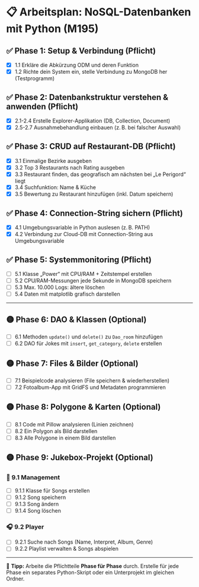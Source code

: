 # 📋 Arbeitsplan: NoSQL-Datenbanken mit Python (M195)

## ✅ Phase 1: Setup & Verbindung (Pflicht)

- [x] 1.1 Erkläre die Abkürzung ODM und deren Funktion
- [x] 1.2 Richte dein System ein, stelle Verbindung zu MongoDB her (Testprogramm)

## ✅ Phase 2: Datenbankstruktur verstehen & anwenden (Pflicht)

- [x] 2.1-2.4 Erstelle Explorer-Applikation (DB, Collection, Document)
- [x] 2.5-2.7 Ausnahmebehandlung einbauen (z. B. bei falscher Auswahl)

## ✅ Phase 3: CRUD auf Restaurant-DB (Pflicht)

- [x] 3.1 Einmalige Bezirke ausgeben
- [x] 3.2 Top 3 Restaurants nach Rating ausgeben
- [x] 3.3 Restaurant finden, das geografisch am nächsten bei „Le Perigord“ liegt
- [x] 3.4 Suchfunktion: Name & Küche
- [x] 3.5 Bewertung zu Restaurant hinzufügen (inkl. Datum speichern)

## ✅ Phase 4: Connection-String sichern (Pflicht)

- [x] 4.1 Umgebungsvariable in Python auslesen (z. B. PATH)
- [x] 4.2 Verbindung zur Cloud-DB mit Connection-String aus Umgebungsvariable

## ✅ Phase 5: Systemmonitoring (Pflicht)

- [ ] 5.1 Klasse „Power“ mit CPU/RAM + Zeitstempel erstellen
- [ ] 5.2 CPU/RAM-Messungen jede Sekunde in MongoDB speichern
- [ ] 5.3 Max. 10.000 Logs: ältere löschen
- [ ] 5.4 Daten mit matplotlib grafisch darstellen

---

## 🟡 Phase 6: DAO & Klassen (Optional)

- [ ] 6.1 Methoden `update()` und `delete()` zu `Dao_room` hinzufügen
- [ ] 6.2 DAO für Jokes mit `insert`, `get_category`, `delete` erstellen

## 🟡 Phase 7: Files & Bilder (Optional)

- [ ] 7.1 Beispielcode analysieren (File speichern & wiederherstellen)
- [ ] 7.2 Fotoalbum-App mit GridFS und Metadaten programmieren

## 🟡 Phase 8: Polygone & Karten (Optional)

- [ ] 8.1 Code mit Pillow analysieren (Linien zeichnen)
- [ ] 8.2 Ein Polygon als Bild darstellen
- [ ] 8.3 Alle Polygone in einem Bild darstellen

## 🟡 Phase 9: Jukebox-Projekt (Optional)

### 🎵 9.1 Management

- [ ] 9.1.1 Klasse für Songs erstellen
- [ ] 9.1.2 Song speichern
- [ ] 9.1.3 Song ändern
- [ ] 9.1.4 Song löschen

### 🎧 9.2 Player

- [ ] 9.2.1 Suche nach Songs (Name, Interpret, Album, Genre)
- [ ] 9.2.2 Playlist verwalten & Songs abspielen

---

📝 **Tipp:** Arbeite die Pflichtteile **Phase für Phase** durch. Erstelle für jede Phase ein separates Python-Skript oder ein Unterprojekt im gleichen Ordner.